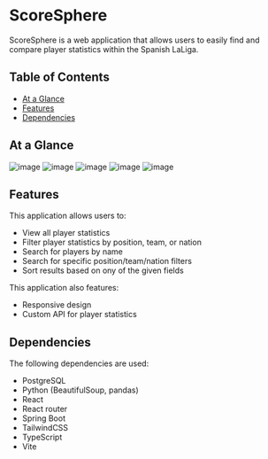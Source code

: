 # ScoreSphere
ScoreSphere is a web application that allows users to easily find and compare player statistics within the Spanish LaLiga.


## Table of Contents
- [At a Glance](#at-a-glance)
- [Features](#features)
- [Dependencies](#dependencies)



## At a Glance
![image](https://github.com/user-attachments/assets/cc43ee2f-9ce0-4dab-b7dd-9db11d72b2d0)
![image](https://github.com/user-attachments/assets/218663cc-06eb-4b11-9341-dc23dfd6fe84)
![image](https://github.com/user-attachments/assets/daa990a6-8e99-4895-8ad0-24fea53e0c85)
![image](https://github.com/user-attachments/assets/a1bd8090-c751-483d-923f-67f2fac88034)
![image](https://github.com/user-attachments/assets/d17a3370-9778-4887-bab0-c0745c44f394)



## Features

This application allows users to:
- View all player statistics
- Filter player statistics by position, team, or nation
- Search for players by name
- Search for specific position/team/nation filters
- Sort results based on ony of the given fields 

This application also features:
- Responsive design
- Custom API for player statistics



## Dependencies 

The following dependencies are used:
- PostgreSQL
- Python (BeautifulSoup, pandas)
- React
- React router
- Spring Boot
- TailwindCSS
- TypeScript
- Vite
